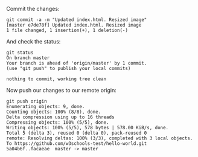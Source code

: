 Commit the changes:

    git commit -a -m "Updated index.html. Resized image"
    [master e7de78f] Updated index.html. Resized image
    1 file changed, 1 insertion(+), 1 deletion(-)

And check the status:

    git status
    On branch master
    Your branch is ahead of 'origin/master' by 1 commit.
    (use "git push" to publish your local commits)

    nothing to commit, working tree clean

Now push our changes to our remote origin:

    git push origin
    Enumerating objects: 9, done.
    Counting objects: 100% (8/8), done.
    Delta compression using up to 16 threads
    Compressing objects: 100% (5/5), done.
    Writing objects: 100% (5/5), 578 bytes | 578.00 KiB/s, done.
    Total 5 (delta 3), reused 0 (delta 0), pack-reused 0
    remote: Resolving deltas: 100% (3/3), completed with 3 local objects.
    To https://github.com/w3schools-test/hello-world.git
    5a04b6f..facaeae  master -> master